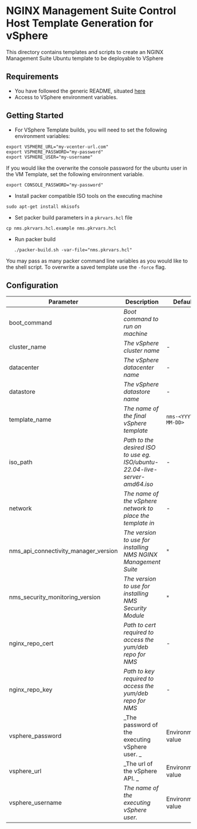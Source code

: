 # NGINX Management Suite Control Host Template Generation for vSphere

This directory contains templates and scripts to create an NGINX Management Suite Ubuntu template to be deployable to VSphere

## Requirements

- You have followed the generic README, situated [here](../../README.md)
- Access to VSphere environment variables.

## Getting Started

- For VSphere Template builds, you will need to set the following environment variables:

```shell
export VSPHERE_URL="my-vcenter-url.com"
export VSPHERE_PASSWORD="my-password"
export VSPHERE_USER="my-username"
```

If you would like the overwrite the console password for the ubuntu user in the VM Template, set the following environment variable.

```shell
export CONSOLE_PASSWORD="my-password"
```

- Install packer compatible ISO tools on the executing machine

```shell
sudo apt-get install mkisofs
```

- Set packer build parameters in a `pkrvars.hcl` file

```shell
cp nms.pkrvars.hcl.example nms.pkrvars.hcl
```

- Run packer build

```shell
   ./packer-build.sh -var-file="nms.pkrvars.hcl"
```

You may pass as many packer command line variables as you would like to the shell script.
To overwrite a saved template use the `-force` flag.

## Configuration

| Parameter                            | Description                                                                 | Default                          | Required |
| ------------------------------------ | --------------------------------------------------------------------------- | -------------------------------- | -------- |
| boot_command                         | _Boot command to run on machine_                                            |                                  | No       |
| cluster_name                         | _The vSphere cluster name_                                                  | -                                | Yes      |
| datacenter                           | _The vSphere datacenter name_                                               | -                                | Yes      |
| datastore                            | _The vSphere datastore name_                                                | -                                | Yes      |
| template_name                        | _The name of the final vSphere template_                                    | `nms-<YYYY-MM-DD>`               | No       |
| iso_path                             | _Path to the desired ISO to use eg. ISO/ubuntu-22.04-live-server-amd64.iso_ | -                                | Yes      |
| network                              | _The name of the vSphere network to place the template in_                  | -                                | Yes      |
| nms_api_connectivity_manager_version | _The version to use for installing NMS NGINX Management Suite_              | `*`                              | No       |
| nms_security_monitoring_version      | _The version to use for installing NMS Security Module_                     | `*`                              | No       |
| nginx_repo_cert                      | _Path to cert required to access the yum/deb repo for NMS_                  | -                                | Yes      |
| nginx_repo_key                       | _Path to key required to access the yum/deb repo for NMS_                   | -                                | Yes      |
| vsphere_password                     | _The password of the executing vSphere user. _                              | Environment value                | No       |
| vsphere_url                          | _The url of the vSphere API. _                                              | Environment value                | No       |
| vsphere_username                     | _The name of the executing vSphere user._                                   | Environment value                | No       |
